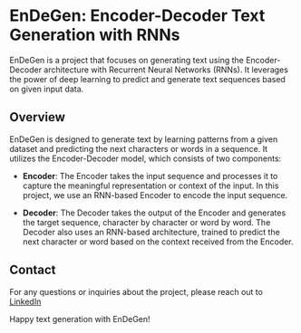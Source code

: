 # EnDeGen: Encoder-Decoder Text Generation with RNNs

EnDeGen is a project that focuses on generating text using the Encoder-Decoder architecture with Recurrent Neural Networks (RNNs). It leverages the power of deep learning to predict and generate text sequences based on given input data.

## Overview

EnDeGen is designed to generate text by learning patterns from a given dataset and predicting the next characters or words in a sequence. It utilizes the Encoder-Decoder model, which consists of two components:

* **Encoder**: The Encoder takes the input sequence and processes it to capture the meaningful representation or context of the input. In this project, we use an RNN-based Encoder to encode the input sequence.

* **Decoder**: The Decoder takes the output of the Encoder and generates the target sequence, character by character or word by word. The Decoder also uses an RNN-based architecture, trained to predict the next character or word based on the context received from the Encoder.


## Contact
For any questions or inquiries about the project, please reach out to [LinkedIn](https://www.linkedin.com/in/mohres)

Happy text generation with EnDeGen!
